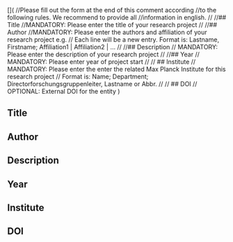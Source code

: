 [](
//Please fill out the form at the end of this comment according //to the following rules. We recommend to provide all //information in english.
//
//## Title 
//MANDATORY: Please enter the title of your research project
//
//## Author
//MANDATORY: Please enter the authors and affiliation of your research project e.g.
// Each line will be a new entry. Format is: Lastname, Firstname; Affiliation1 | Affiliation2 | ...
//
//## Description
// MANDATORY: Please enter the description of your research project
//
//## Year
// MANDATORY: Please enter year of project start
// 
// ## Institute
// MANDATORY: Please enter the enter the related Max Planck Institute for this research project
// Format is: Name; Department; Director<or PI>forschungsgruppenleiter, Lastname or Abbr.
//
// ## DOI
// OPTIONAL: External DOI for the entity
)

## Title

## Author

## Description

## Year

## Institute

## DOI
